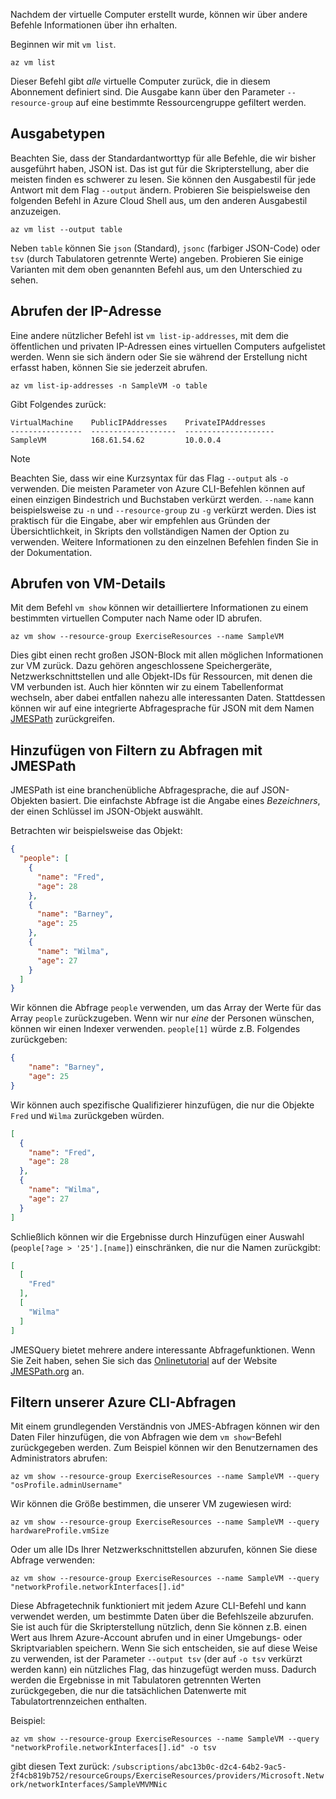 Nachdem der virtuelle Computer erstellt wurde, können wir über andere Befehle Informationen über ihn erhalten.

Beginnen wir mit `vm list`.

```azurecli
az vm list
```

Dieser Befehl gibt _alle_ virtuelle Computer zurück, die in diesem Abonnement definiert sind. Die Ausgabe kann über den Parameter `--resource-group` auf eine bestimmte Ressourcengruppe gefiltert werden. 

## <a name="output-types"></a>Ausgabetypen
Beachten Sie, dass der Standardantworttyp für alle Befehle, die wir bisher ausgeführt haben, JSON ist. Das ist gut für die Skripterstellung, aber die meisten finden es schwerer zu lesen. Sie können den Ausgabestil für jede Antwort mit dem Flag `--output` ändern. Probieren Sie beispielsweise den folgenden Befehl in Azure Cloud Shell aus, um den anderen Ausgabestil anzuzeigen.

```azurecli
az vm list --output table
```

Neben `table` können Sie `json` (Standard), `jsonc` (farbiger JSON-Code) oder `tsv` (durch Tabulatoren getrennte Werte) angeben. Probieren Sie einige Varianten mit dem oben genannten Befehl aus, um den Unterschied zu sehen.

## <a name="getting-the-ip-address"></a>Abrufen der IP-Adresse

Eine andere nützlicher Befehl ist `vm list-ip-addresses`, mit dem die öffentlichen und privaten IP-Adressen eines virtuellen Computers aufgelistet werden. Wenn sie sich ändern oder Sie sie während der Erstellung nicht erfasst haben, können Sie sie jederzeit abrufen.

```azurecli
az vm list-ip-addresses -n SampleVM -o table
```

Gibt Folgendes zurück:

```
VirtualMachine    PublicIPAddresses    PrivateIPAddresses
----------------  -------------------  --------------------
SampleVM          168.61.54.62         10.0.0.4
```

> [!NOTE]
> Beachten Sie, dass wir eine Kurzsyntax für das Flag `--output` als `-o` verwenden. Die meisten Parameter von Azure CLI-Befehlen können auf einen einzigen Bindestrich und Buchstaben verkürzt werden. `--name` kann beispielsweise zu `-n` und `--resource-group` zu `-g` verkürzt werden. Dies ist praktisch für die Eingabe, aber wir empfehlen aus Gründen der Übersichtlichkeit, in Skripts den vollständigen Namen der Option zu verwenden. Weitere Informationen zu den einzelnen Befehlen finden Sie in der Dokumentation.

## <a name="getting-vm-details"></a>Abrufen von VM-Details

Mit dem Befehl `vm show` können wir detailliertere Informationen zu einem bestimmten virtuellen Computer nach Name oder ID abrufen.

```azurecli
az vm show --resource-group ExerciseResources --name SampleVM
```

Dies gibt einen recht großen JSON-Block mit allen möglichen Informationen zur VM zurück. Dazu gehören angeschlossene Speichergeräte, Netzwerkschnittstellen und alle Objekt-IDs für Ressourcen, mit denen die VM verbunden ist. Auch hier könnten wir zu einem Tabellenformat wechseln, aber dabei entfallen nahezu alle interessanten Daten. Stattdessen können wir auf eine integrierte Abfragesprache für JSON mit dem Namen [JMESPath](http://jmespath.org/) zurückgreifen.

## <a name="adding-filters-to-queries-with-jmespath"></a>Hinzufügen von Filtern zu Abfragen mit JMESPath

JMESPath ist eine branchenübliche Abfragesprache, die auf JSON-Objekten basiert. Die einfachste Abfrage ist die Angabe eines _Bezeichners_, der einen Schlüssel im JSON-Objekt auswählt.

Betrachten wir beispielsweise das Objekt:

```json
{
  "people": [
    {
      "name": "Fred",
      "age": 28
    },
    {
      "name": "Barney",
      "age": 25
    },
    {
      "name": "Wilma",
      "age": 27
    }
  ]
}
```

Wir können die Abfrage `people` verwenden, um das Array der Werte für das Array `people` zurückzugeben. Wenn wir nur _eine_ der Personen wünschen, können wir einen Indexer verwenden. `people[1]` würde z.B. Folgendes zurückgeben:

```json
{
    "name": "Barney",
    "age": 25
}
```

Wir können auch spezifische Qualifizierer hinzufügen, die nur die Objekte `Fred` und `Wilma` zurückgeben würden. 

```json
[
  {
    "name": "Fred",
    "age": 28
  },
  {
    "name": "Wilma",
    "age": 27
  }
]
```

Schließlich können wir die Ergebnisse durch Hinzufügen einer Auswahl (`people[?age > '25'].[name]`) einschränken, die nur die Namen zurückgibt:

```json
[
  [
    "Fred"
  ],
  [
    "Wilma"
  ]
]
```

JMESQuery bietet mehrere andere interessante Abfragefunktionen. Wenn Sie Zeit haben, sehen Sie sich das [Onlinetutorial](http://jmespath.org/tutorial.html) auf der Website [JMESPath.org](http://jmespath.org/) an.

## <a name="filtering-our-azure-cli-queries"></a>Filtern unserer Azure CLI-Abfragen

Mit einem grundlegenden Verständnis von JMES-Abfragen können wir den Daten Filer hinzufügen, die von Abfragen wie dem `vm show`-Befehl zurückgegeben werden. Zum Beispiel können wir den Benutzernamen des Administrators abrufen:

```azurecli
az vm show --resource-group ExerciseResources --name SampleVM --query "osProfile.adminUsername"
```

Wir können die Größe bestimmen, die unserer VM zugewiesen wird:

```azurecli
az vm show --resource-group ExerciseResources --name SampleVM --query hardwareProfile.vmSize
```

Oder um alle IDs Ihrer Netzwerkschnittstellen abzurufen, können Sie diese Abfrage verwenden:

```azurecli
az vm show --resource-group ExerciseResources --name SampleVM --query "networkProfile.networkInterfaces[].id"
```

Diese Abfragetechnik funktioniert mit jedem Azure CLI-Befehl und kann verwendet werden, um bestimmte Daten über die Befehlszeile abzurufen. Sie ist auch für die Skripterstellung nützlich, denn Sie können z.B. einen Wert aus Ihrem Azure-Account abrufen und in einer Umgebungs- oder Skriptvariablen speichern. Wenn Sie sich entscheiden, sie auf diese Weise zu verwenden, ist der Parameter `--output tsv` (der auf `-o tsv` verkürzt werden kann) ein nützliches Flag, das hinzugefügt werden muss. Dadurch werden die Ergebnisse in mit Tabulatoren getrennten Werten zurückgegeben, die nur die tatsächlichen Datenwerte mit Tabulatortrennzeichen enthalten.

Beispiel:

```azurecli
az vm show --resource-group ExerciseResources --name SampleVM --query "networkProfile.networkInterfaces[].id" -o tsv
```

gibt diesen Text zurück: `/subscriptions/abc13b0c-d2c4-64b2-9ac5-2f4cb819b752/resourceGroups/ExerciseResources/providers/Microsoft.Network/networkInterfaces/SampleVMVMNic`
